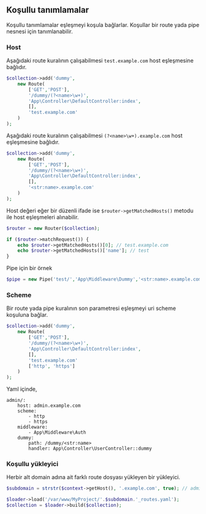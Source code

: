 
## Koşullu tanımlamalar

Koşullu tanımlamalar eşleşmeyi koşula bağlarlar. Koşullar bir route yada pipe nesnesi için tanımlanabilir.

### Host

Aşağıdaki route kuralının çalışabilmesi `test.example.com` host eşleşmesine bağlıdır.

```php
$collection->add('dummy',
    new Route(
        ['GET','POST'],
        '/dummy/(?<name>\w+)',
        'App\Controller\DefaultController:index',
        [],
        'test.example.com'
    )
);
```

Aşağıdaki route kuralının çalışabilmesi  `(?<name>\w+).example.com` host eşleşmesine bağlıdır.

```php
$collection->add('dummy',
    new Route(
        ['GET','POST'],
        '/dummy/(?<name>\w+)',
        'App\Controller\DefaultController:index',
        [],
        '<str:name>.example.com'
    )
);
```

Host değeri eğer bir düzenli ifade ise `$router->getMatchedHosts()` metodu ile host eşleşmeleri alınabilir.

```php
$router = new Router($collection);

if ($router->matchRequest()) {
    echo $router->getMatchedHosts()[0]; // test.example.com
    echo $router->getMatchedHosts()['name']; // test
}
```

Pipe için bir örnek

```php
$pipe = new Pipe('test/','App\Middleware\Dummy','<str:name>.example.com',['http','https']);
```

### Scheme

Bir route yada pipe kuralının son parametresi eşleşmeyi uri scheme koşuluna bağlar.

```php
$collection->add('dummy',
    new Route(
        ['GET','POST'],
        '/dummy/(?<name>\w+)',
        'App\Controller\DefaultController:index',
        [],
        'test.example.com'
        ['http', 'https']
    )
);
```

Yaml içinde,

```
admin/:
    host: admin.example.com
    scheme:
        - http
        - https
    middleware:
        - App\Middleware\Auth
    dummy:
        path: /dummy/<str:name>
        handler: App\Controller\UserController::dummy
```

### Koşullu yükleyici

Herbir alt domain adına ait farklı route dosyası yükleyen bir yükleyici.

```php
$subdomain = strstr($context->getHost(), '.example.com', true); // admin

$loader->load('/var/www/MyProject/'.$subdomain.'_routes.yaml');
$collection = $loader->build($collection);
```